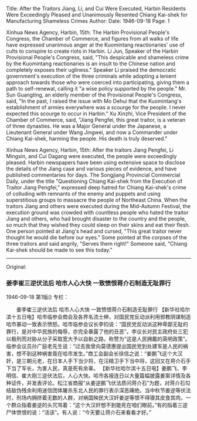 Title: After the Traitors Jiang, Li, and Cui Were Executed, Harbin Residents Were Exceedingly Pleased and Unanimously Resented Chiang Kai-shek for Manufacturing Shameless Crimes
Author:
Date: 1946-09-18
Page: 1

Xinhua News Agency, Harbin, 15th: The Harbin Provisional People's Congress, the Chamber of Commerce, and figures from all walks of life have expressed unanimous anger at the Kuomintang reactionaries' use of cults to conspire to create riots in Harbin. Li Jun, Speaker of the Harbin Provisional People's Congress, said, "This despicable and shameless crime by the Kuomintang reactionaries is an insult to the Chinese nation and completely exposes their ugliness." Speaker Li praised the democratic government's execution of the three criminals while adopting a lenient approach towards those who were coerced into participating, giving them a path to self-renewal, calling it "a wise policy supported by the people." Mr. Sun Guangting, an elderly member of the Provisional People's Congress, said, "In the past, I raised the issue with Mo Dehui that the Kuomintang's establishment of armies everywhere was a scourge for the people. I never expected this scourge to occur in Harbin." Xu Xinzhi, Vice President of the Chamber of Commerce, said, "Jiang Pengfei, this great traitor, is a veteran of three dynasties. He was a Major General under the Japanese, a Lieutenant General under Wang Jingwei, and now a Commander under Chiang Kai-shek, harming the people. His death is truly deserved."

Xinhua News Agency, Harbin, 15th: After the traitors Jiang Pengfei, Li Mingxin, and Cui Dagang were executed, the people were exceedingly pleased. Harbin newspapers have been using extensive space to disclose the details of the Jiang case and various pieces of evidence, and have published commentaries for days. The Songjiang Provincial Commercial Daily, under the title "Questioning Chiang Kai-shek from the Execution of Traitor Jiang Pengfei," expressed deep hatred for Chiang Kai-shek's crime of colluding with remnants of the enemy and puppets and using superstitious groups to massacre the people of Northeast China. When the traitors Jiang and others were executed during the Mid-Autumn Festival, the execution ground was crowded with countless people who hated the traitor Jiang and others, who had brought disaster to the country and the people, so much that they wished they could sleep on their skins and eat their flesh. One person pointed at Jiang's head and cursed, "This great traitor never thought he would die before our eyes." Some pointed at the corpses of the three traitors and said angrily, "Serves them right!" Someone said, "Chiang Kai-shek should be made to see this today."



<hr /> 

Original: 


### 姜李崔三逆伏法后  哈市人心大快  一致愤恨蒋介石制造无耻罪行

1946-09-18
第1版()
专栏：

　　姜李崔三逆伏法后
    哈市人心大快
    一致愤恨蒋介石制造无耻罪行
    【新华社哈尔滨十五日电】哈市临参会商会及各界名流士绅，对国民党反动派利用邪教阴谋制造哈市暴动一致表示愤怒。哈市临参会议长李钧说：“国民党反动派这种卑鄙无耻的罪行，是对中华民族的侮辱，亦完全暴露了他的丑恶”。李议长对民主政府处三犯以极刑而对胁从分子采取宽大予以自新之路，称赞为“这是人民拥戴的英明政策”。临参会议员孙广庭老先生说：“过去我曾向莫德惠提出国民党到处建军是人民的祸害，想不到这种祸害竟在哈市发生。”商工会副会长徐信之说：“姜鹏飞这个大汉奸，是三朝元老，在日本人手下当少将，在汪精卫手下当中将，这回又在蒋介石手下当了军长，为害人民，真是死有余辜。
    【新华社哈尔滨十五日电】姜鹏飞、李明信、崔大刚三逆伏法后，人心大快。哈市各报连日以大量篇幅披露姜案详情及各种证件，并发表评论。松江省商报“从姜逆鹏飞伏法质问蒋介石”为题，对蒋介石勾结敌伪残余利用迷信团体屠杀东北人民的罪行表示深恶痛绝。当中秋节姜逆等伏法时，刑场内拥挤着无数的人群，对祸国殃民大汉奸姜逆等恨不得寝其皮食其肉，一个群众指着姜逆的头咒骂着：“这个大汉奸想不到能死在咱们眼前。”有的指着三逆尸体愤恨的说：“活该”。有人说：“今天要让蒋介石来看看才好。”

